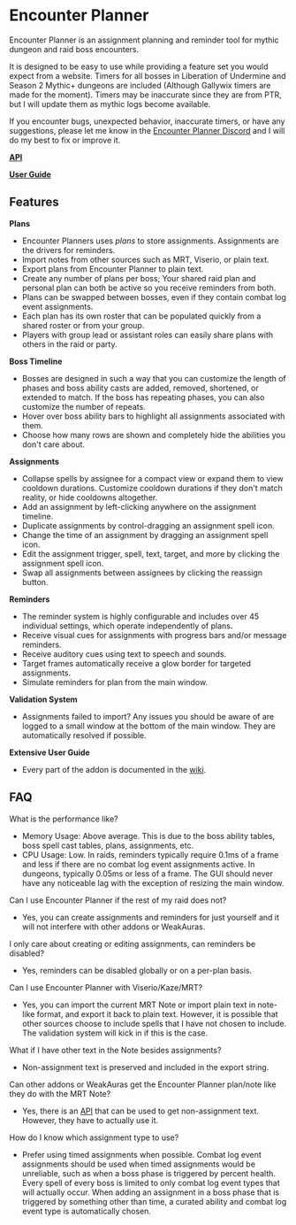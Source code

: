 # Encounter Planner

Encounter Planner is an assignment planning and reminder tool for mythic dungeon and raid boss encounters.

It is designed to be easy to use while providing a feature set you would expect from a website.
Timers for all bosses in Liberation of Undermine and Season 2 Mythic+ dungeons are included (Although Gallywix timers are made for the moment).
Timers may be inaccurate since they are from PTR, but I will update them as mythic logs become available.

If you encounter bugs, unexpected behavior, inaccurate timers, or have any suggestions, please let me know in the [Encounter Planner Discord](https://discord.gg/9bmH43JSzy) and I will do my best to fix or improve it.

**[API](https://github.com/markoleptic/EncounterPlanner/wiki/API)**

**[User Guide](https://github.com/markoleptic/EncounterPlanner/wiki/User-Guide)**

## Features

**Plans**

-   Encounter Planners uses _plans_ to store assignments.
    Assignments are the drivers for reminders.
-   Import notes from other sources such as MRT, Viserio, or plain text.
-   Export plans from Encounter Planner to plain text.
-   Create any number of plans per boss; Your shared raid plan and personal plan can both be active so you receive reminders from both.
-   Plans can be swapped between bosses, even if they contain combat log event assignments.
-   Each plan has its own roster that can be populated quickly from a shared roster or from your group.
-   Players with group lead or assistant roles can easily share plans with others in the raid or party.

**Boss Timeline**

-   Bosses are designed in such a way that you can customize the length of phases and boss ability casts are added, removed, shortened, or extended to match.
    If the boss has repeating phases, you can also customize the number of repeats.
-   Hover over boss ability bars to highlight all assignments associated with them.
-   Choose how many rows are shown and completely hide the abilities you don't care about.

**Assignments**

-   Collapse spells by assignee for a compact view or expand them to view cooldown durations. Customize cooldown durations if they don't match reality, or hide cooldowns altogether.
-   Add an assignment by left-clicking anywhere on the assignment timeline.
-   Duplicate assignments by control-dragging an assignment spell icon.
-   Change the time of an assignment by dragging an assignment spell icon.
-   Edit the assignment trigger, spell, text, target, and more by clicking the assignment spell icon.
-   Swap all assignments between assignees by clicking the reassign button.

**Reminders**

-   The reminder system is highly configurable and includes over 45 individual settings, which operate independently of plans.
-   Receive visual cues for assignments with progress bars and/or message reminders.
-   Receive auditory cues using text to speech and sounds.
-   Target frames automatically receive a glow border for targeted assignments.
-   Simulate reminders for plan from the main window.

**Validation System**

-   Assignments failed to import? Any issues you should be aware of are logged to a small window at the bottom of the main window. They are automatically resolved if possible.

**Extensive User Guide**

-   Every part of the addon is documented in the [wiki](https://github.com/markoleptic/EncounterPlanner/wiki/User-Guide).

## FAQ

What is the performance like?

-   Memory Usage: Above average. This is due to the boss ability tables, boss spell cast tables, plans, assignments, etc.
-   CPU Usage: Low.
    In raids, reminders typically require 0.1ms of a frame and less if there are no combat log event assignments active.
    In dungeons, typically 0.05ms or less of a frame.
    The GUI should never have any noticeable lag with the exception of resizing the main window.

Can I use Encounter Planner if the rest of my raid does not?

-   Yes, you can create assignments and reminders for just yourself and it will not interfere with other addons or WeakAuras.

I only care about creating or editing assignments, can reminders be disabled?

-   Yes, reminders can be disabled globally or on a per-plan basis.

Can I use Encounter Planner with Viserio/Kaze/MRT?

-   Yes, you can import the current MRT Note or import plain text in note-like format, and export it back to plain text.
    However, it is possible that other sources choose to include spells that I have not chosen to include.
    The validation system will kick in if this is the case.

What if I have other text in the Note besides assignments?

-   Non-assignment text is preserved and included in the export string.

Can other addons or WeakAuras get the Encounter Planner plan/note like they do with the MRT Note?

-   Yes, there is an [API](https://github.com/markoleptic/EncounterPlanner/wiki/API) that can be used to get non-assignment text.
    However, they have to actually use it.

How do I know which assignment type to use?

-   Prefer using timed assignments when possible.
    Combat log event assignments should be used when timed assignments would be unreliable, such as when a boss phase is triggered by percent health.
    Every spell of every boss is limited to only combat log event types that will actually occur.
    When adding an assignment in a boss phase that is triggered by something other than time, a curated ability and combat log event type is automatically chosen.
